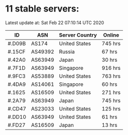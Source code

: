# 11 stable servers:

Latest update at: Sat Feb 22 07:10:14 UTC 2020

| ID | ASN | Server Country | Online |
| -- | --- | -------------- | ------ |
| #.D09B | AS174 | United States | 745 hrs |
| #.15CF | AS49392 | Russia | 67 hrs |
| #.42A0 | AS63949 | Japan | 30 hrs |
| #.7F1D | AS63949 | Singapore | 916 hrs |
| #.9FC3 | AS53889 | United States | 763 hrs |
| #.4DA9 | AS14061 | Singapore | 60 hrs |
| #.1625 | AS16509 | United States | 271 hrs |
| #.2A79 | AS63949 | Japan | 745 hrs |
| #.CD47 | AS23033 | United States | 125 hrs |
| #.DD10 | AS63949 | United States | 61 hrs |
| #.FD27 | AS16509 | Japan | 13 hrs |

